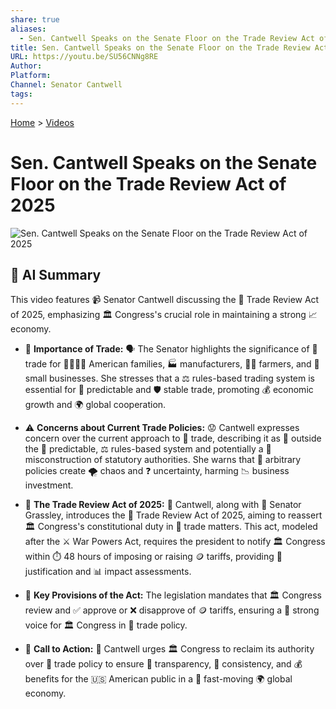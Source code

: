 ```yaml
---
share: true
aliases:
  - Sen. Cantwell Speaks on the Senate Floor on the Trade Review Act of 2025
title: Sen. Cantwell Speaks on the Senate Floor on the Trade Review Act of 2025
URL: https://youtu.be/SU56CNNg8RE
Author: 
Platform: 
Channel: Senator Cantwell
tags: 
---
```

[Home](../index.md) > [Videos](./index.md)  
# Sen. Cantwell Speaks on the Senate Floor on the Trade Review Act of 2025  
![Sen. Cantwell Speaks on the Senate Floor on the Trade Review Act of 2025](https://youtu.be/SU56CNNg8RE)  
  
## 🤖 AI Summary  
This video features 📹 Senator Cantwell discussing the 📜 Trade Review Act of 2025, emphasizing 🏛️ Congress's crucial role in maintaining a strong 📈 economy.  
  
* 📌 **Importance of Trade:** 🗣️ The Senator highlights the significance of 🤝 trade for 👨‍👩‍👧‍👦 American families, 🏭 manufacturers, 🧑‍🌾 farmers, and 🏢 small businesses. She stresses that a ⚖️ rules-based trading system is essential for 🔮 predictable and 🛡️ stable trade, promoting 💰 economic growth and 🌍 global cooperation.  
  
* ⚠️ **Concerns about Current Trade Policies:** 😟 Cantwell expresses concern over the current approach to 🤝 trade, describing it as 🚫 outside the 🔮 predictable, ⚖️ rules-based system and potentially a 🚧 misconstruction of statutory authorities. She warns that 🤪 arbitrary policies create 🌪️ chaos and ❓ uncertainty, harming 📉 business investment.  
  
* 📜 **The Trade Review Act of 2025:** 🤝 Cantwell, along with 🤝 Senator Grassley, introduces the 📜 Trade Review Act of 2025, aiming to reassert 🏛️ Congress's constitutional duty in 🤝 trade matters. This act, modeled after the ⚔️ War Powers Act, requires the president to notify 🏛️ Congress within ⏱️ 48 hours of imposing or raising 🪙 tariffs, providing 🔎 justification and 📊 impact assessments.  
  
* 🔑 **Key Provisions of the Act:** The legislation mandates that 🏛️ Congress review and ✅ approve or ❌ disapprove of 🪙 tariffs, ensuring a 💪 strong voice for 🏛️ Congress in 🤝 trade policy.  
  
* 📣 **Call to Action:** 🙏 Cantwell urges 🏛️ Congress to reclaim its authority over 🤝 trade policy to ensure 🔎 transparency, 🔄 consistency, and 💰 benefits for the 🇺🇸 American public in a 🚀 fast-moving 🌍 global economy.  
